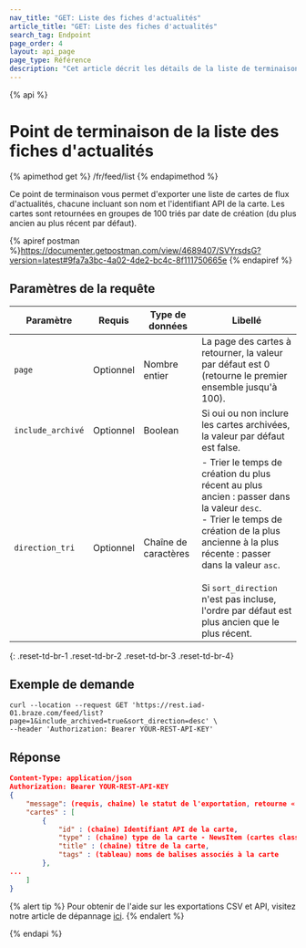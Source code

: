 ```yaml
---
nav_title: "GET: Liste des fiches d'actualités"
article_title: "GET: Liste des fiches d'actualités"
search_tag: Endpoint
page_order: 4
layout: api_page
page_type: Référence
description: "Cet article décrit les détails de la liste de terminaison de la liste des fiches de nouvelles."
---
```


{% api %}
# Point de terminaison de la liste des fiches d'actualités
{% apimethod get %}
/fr/feed/list
{% endapimethod %}

Ce point de terminaison vous permet d'exporter une liste de cartes de flux d'actualités, chacune incluant son nom et l'identifiant API de la carte. Les cartes sont retournées en groupes de 100 triés par date de création (du plus ancien au plus récent par défaut).

{% apiref postman %}https://documenter.getpostman.com/view/4689407/SVYrsdsG?version=latest#9fa7a3bc-4a02-4de2-bc4c-8f111750665e {% endapiref %}

## Paramètres de la requête

| Paramètre         | Requis    | Type de données      | Libellé                                                                                                                                                                                                                                                                                                                  |
| ----------------- | --------- | -------------------- | ------------------------------------------------------------------------------------------------------------------------------------------------------------------------------------------------------------------------------------------------------------------------------------------------------------------------ |
| `page`            | Optionnel | Nombre entier        | La page des cartes à retourner, la valeur par défaut est 0 (retourne le premier ensemble jusqu'à 100).                                                                                                                                                                                                                   |
| `include_archivé` | Optionnel | Boolean              | Si oui ou non inclure les cartes archivées, la valeur par défaut est false.                                                                                                                                                                                                                                              |
| `direction_tri`   | Optionnel | Chaîne de caractères | - Trier le temps de création du plus récent au plus ancien : passer dans la valeur `desc`.<br> - Trier le temps de création de la plus ancienne à la plus récente : passer dans la valeur `asc`. <br><br>Si `sort_direction` n'est pas incluse, l'ordre par défaut est plus ancien que le plus récent. |
{: .reset-td-br-1 .reset-td-br-2 .reset-td-br-3  .reset-td-br-4}

## Exemple de demande
```
curl --location --request GET 'https://rest.iad-01.braze.com/feed/list?page=1&include_archived=true&sort_direction=desc' \
--header 'Authorization: Bearer YOUR-REST-API-KEY'
```

## Réponse

```json
Content-Type: application/json
Authorization: Bearer YOUR-REST-API-KEY
{
    "message": (requis, chaîne) le statut de l'exportation, retourne « success» quand terminé sans erreurs,
    "cartes" : [
        {
            "id" : (chaîne) Identifiant API de la carte,
            "type" : (chaîne) type de la carte - NewsItem (cartes classiques), CaptionedImage, Bannière
            "title" : (chaîne) titre de la carte,
            "tags" : (tableau) noms de balises associés à la carte
        },
...
    ]
}
```
{% alert tip %}
Pour obtenir de l'aide sur les exportations CSV et API, visitez notre article de dépannage [ici]({{site.baseurl}}/user_guide/data_and_analytics/export_braze_data/export_troubleshooting/).
{% endalert %}

{% endapi %}
